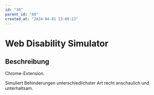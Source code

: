 ```yaml
---
id: "38"
parent_id: "68"
created_at: "2024-04-01 13:00:23"
---
```


# Web Disability Simulator

## Beschreibung

Chrome-Extension.

Simuliert Behinderungen unterschiedlichster Art recht anschaulich und unterhaltsam.